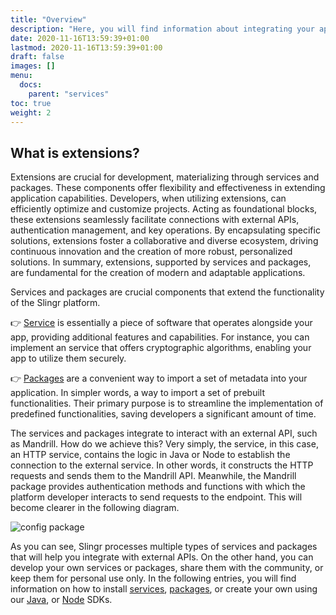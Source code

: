 ```yaml
---
title: "Overview"
description: "Here, you will find information about integrating your apps with other applications and extending the platform's features."
date: 2020-11-16T13:59:39+01:00
lastmod: 2020-11-16T13:59:39+01:00
draft: false
images: []
menu:
  docs:
    parent: "services"
toc: true
weight: 2
---
```


## **What is extensions?**

Extensions are crucial for development, materializing through services and packages. These components offer flexibility and effectiveness in extending application capabilities. Developers, when utilizing extensions, can efficiently optimize and customize projects. Acting as foundational blocks, these extensions seamlessly facilitate connections with external APIs, authentication management, and key operations. By encapsulating specific solutions, extensions foster a collaborative and diverse ecosystem, driving continuous innovation and the creation of more robust, personalized solutions. In summary, extensions, supported by services and packages, are fundamental for the creation of modern and adaptable applications.

Services and packages are crucial components that extend the functionality of the Slingr platform.

👉 [Service](/extensions/services/overview) is essentially a piece of software that operates alongside your app, providing additional features and capabilities.  For instance, you can implement an service that offers cryptographic algorithms, enabling your app to utilize them securely.

👉 [Packages](/extensions/package/overview) are a convenient way to import a set of metadata into your application. In simpler words, a way to import a set of prebuilt functionalities. Their primary purpose is to streamline the implementation of predefined functionalities, saving developers a significant amount of time.

The services and packages integrate to interact with an external API, such as Mandrill. How do we achieve this? Very simply, the service, in this case, an HTTP service, contains the logic in Java or Node to establish the connection to the external service. In other words, it constructs the HTTP requests and sends them to the Mandrill API. Meanwhile, the Mandrill package provides authentication methods and functions with which the platform developer interacts to send requests to the endpoint. This will become clearer in the following diagram.

![config package](/images/vendor/extensions/arq_diagram.png)

As you can see, Slingr processes multiple types of services and packages that will help you integrate with external APIs. On the other hand, you can develop your own services or packages, share them with the community, or keep them for personal use only. In the following entries, you will find information on how to install [services](/extensions/services/overview), [packages](/extensions/package/overview), or create your own using our [Java](/extensions/services/java-sdk), or [Node](/extensions/services/node-sdk) SDKs.
